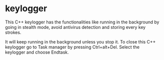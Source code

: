# keylogger
This C++ keylogger has the functionalities like running in the background by going in stealth mode, avoid antivirus detection and storing every key strokes.

It will keep running in the background unless you stop it. To close this C++ keylogger go to Task manager by pressing  Ctrl+alt+Del. Select the keylogger and choose Endtask.
